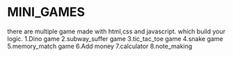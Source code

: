 # MINI_GAMES
there are multiple game made with html,css and javascript. which build your logic.
1.Dino game
2.subway_suffer game
3.tic_tac_toe game
4.snake game
5.memory_match game
6.Add money 
7.calculator
8.note_making
